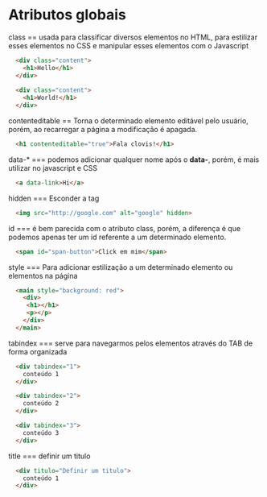 # Atributos globais

class == usada para classificar diversos elementos no HTML, para estilizar esses elementos no CSS e manipular esses elementos com o Javascript

```HTML
  <div class="content">
    <h1>Hello</h1>
  </div>  
  
  <div class="content">
    <h1>World!</h1>
  </div>  
```

contenteditable == Torna o determinado elemento editável pelo usuário, porém, ao recarregar a página a modificação é apagada. 

```HTML
  <h1 contenteditable="true">Fala clovis!</h1>
```

data-* === podemos adicionar qualquer nome após o **data-**, porém, é mais utilizar no javascript e CSS

```HTML
  <a data-link>Hi</a>
```

hidden === Esconder a tag 

```HTML
  <img src="http://google.com" alt="google" hidden>
```

id === é bem parecida com o atributo class, porém, a diferença é que podemos apenas ter um id referente a um determinado elemento.

```HTML
  <span id="span-button">Click em mim</span>
```

style === Para adicionar estilização a um determinado elemento ou elementos na página

```HTML
  <main style="background: red">
    <div>
     <h1></h1> 
     <p></p>
    </div>
  </main>
```

tabindex === serve para navegarmos pelos elementos através do TAB de forma organizada

```HTML
  <div tabindex="1">
    conteúdo 1
  </div>

  <div tabindex="2">
    conteúdo 2
  </div>

  <div tabindex="3">
    conteúdo 3
  </div>
```

title === definir um titulo

```HTML
  <div titulo="Definir um titulo">
    conteúdo 1
  </div>
```

